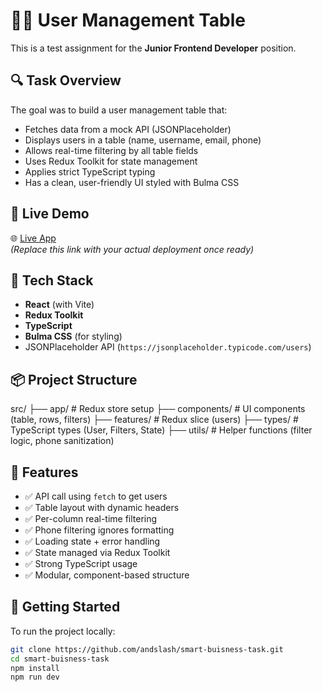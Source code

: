# 🧑‍💻 User Management Table

This is a test assignment for the **Junior Frontend Developer** position.

## 🔍 Task Overview

The goal was to build a user management table that:

- Fetches data from a mock API (JSONPlaceholder)
- Displays users in a table (name, username, email, phone)
- Allows real-time filtering by all table fields
- Uses Redux Toolkit for state management
- Applies strict TypeScript typing
- Has a clean, user-friendly UI styled with Bulma CSS

## 🚀 Live Demo

🌐 [Live App](https://your-deployment-link.vercel.app)  
_(Replace this link with your actual deployment once ready)_

## 🧰 Tech Stack

- **React** (with Vite)
- **Redux Toolkit**
- **TypeScript**
- **Bulma CSS** (for styling)
- JSONPlaceholder API (`https://jsonplaceholder.typicode.com/users`)

## 📦 Project Structure

src/
├── app/ # Redux store setup
├── components/ # UI components (table, rows, filters)
├── features/ # Redux slice (users)
├── types/ # TypeScript types (User, Filters, State)
├── utils/ # Helper functions (filter logic, phone sanitization)

## 🧪 Features

- ✅ API call using `fetch` to get users
- ✅ Table layout with dynamic headers
- ✅ Per-column real-time filtering
- ✅ Phone filtering ignores formatting
- ✅ Loading state + error handling
- ✅ State managed via Redux Toolkit
- ✅ Strong TypeScript usage
- ✅ Modular, component-based structure

## 📂 Getting Started

To run the project locally:

```bash
git clone https://github.com/andslash/smart-buisness-task.git
cd smart-buisness-task
npm install
npm run dev

```
